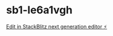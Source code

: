# sb1-le6a1vgh

[Edit in StackBlitz next generation editor ⚡️](https://stackblitz.com/~/github.com/HARLANDMIL/sb1-le6a1vgh)